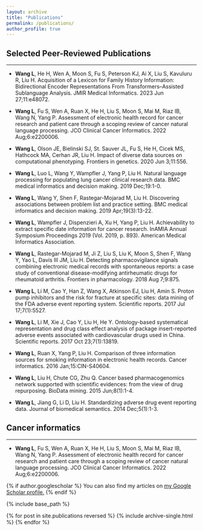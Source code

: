 ```yaml
---
layout: archive
title: "Publications"
permalink: /publications/
author_profile: true
---
```


## Selected Peer-Reviewed Publications
___

* **Wang L**, He H, Wen A, Moon S, Fu S, Peterson KJ, Ai X, Liu S, Kavuluru R, Liu H. Acquisition of a Lexicon for Family History Information: Bidirectional Encoder Representations From Transformers–Assisted Sublanguage Analysis. JMIR Medical Informatics. 2023 Jun 27;11:e48072.

* **Wang L**, Fu S, Wen A, Ruan X, He H, Liu S, Moon S, Mai M, Riaz IB, Wang N, Yang P. Assessment of electronic health record for cancer research and patient care through a scoping review of cancer natural language processing. JCO Clinical Cancer Informatics. 2022 Aug;6:e2200006.

* **Wang L**, Olson JE, Bielinski SJ, St. Sauver JL, Fu S, He H, Cicek MS, Hathcock MA, Cerhan JR, Liu H. Impact of diverse data sources on computational phenotyping. Frontiers in genetics. 2020 Jun 3;11:556.

* **Wang L**, Luo L, Wang Y, Wampfler J, Yang P, Liu H. Natural language processing for populating lung cancer clinical research data. BMC medical informatics and decision making. 2019 Dec;19:1-0.

* **Wang L**, Wang Y, Shen F, Rastegar-Mojarad M, Liu H. Discovering associations between problem list and practice setting. BMC medical informatics and decision making. 2019 Apr;19(3):13-22.

* **Wang L**, Wampfler J, Dispenzieri A, Xu H, Yang P, Liu H. Achievability to extract specific date information for cancer research. InAMIA Annual Symposium Proceedings 2019 (Vol. 2019, p. 893). American Medical Informatics Association.

* **Wang L**, Rastegar-Mojarad M, Ji Z, Liu S, Liu K, Moon S, Shen F, Wang Y, Yao L, Davis III JM, Liu H. Detecting pharmacovigilance signals combining electronic medical records with spontaneous reports: a case study of conventional disease-modifying antirheumatic drugs for rheumatoid arthritis. Frontiers in pharmacology. 2018 Aug 7;9:875.

* **Wang L**, Li M, Cao Y, Han Z, Wang X, Atkinson EJ, Liu H, Amin S. Proton pump inhibitors and the risk for fracture at specific sites: data mining of the FDA adverse event reporting system. Scientific reports. 2017 Jul 17;7(1):5527.

* **Wang L**, Li M, Xie J, Cao Y, Liu H, He Y. Ontology-based systematical representation and drug class effect analysis of package insert-reported adverse events associated with cardiovascular drugs used in China. Scientific reports. 2017 Oct 23;7(1):13819.

* **Wang L**, Ruan X, Yang P, Liu H. Comparison of three information sources for smoking information in electronic health records. Cancer informatics. 2016 Jan;15:CIN-S40604.

* **Wang L**, Liu H, Chute CG, Zhu Q. Cancer based pharmacogenomics network supported with scientific evidences: from the view of drug repurposing. BioData mining. 2015 Jun;8(1):1-4.

* **Wang L**, Jiang G, Li D, Liu H. Standardizing adverse drug event reporting data. Journal of biomedical semantics. 2014 Dec;5(1):1-3.


## Cancer informatics
___
* **Wang L**, Fu S, Wen A, Ruan X, He H, Liu S, Moon S, Mai M, Riaz IB, Wang N, Yang P. Assessment of electronic health record for cancer research and patient care through a scoping review of cancer natural language processing. JCO Clinical Cancer Informatics. 2022 Aug;6:e2200006.

{% if author.googlescholar %}
  You can also find my articles on <u><a href="https://scholar.google.com/citations?hl=en&user=QVp3dZIAAAAJ&view_op=list_works&sortby=pubdate">my Google Scholar profile</a>.</u>
{% endif %}

{% include base_path %}

{% for post in site.publications reversed %}
  {% include archive-single.html %}
{% endfor %}
